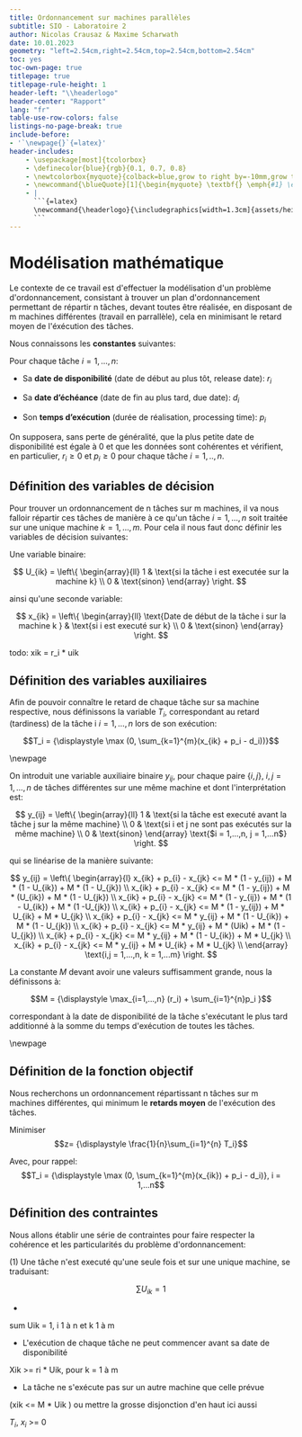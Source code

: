 ```yaml
---
title: Ordonnancement sur machines parallèles
subtitle: SIO - Laboratoire 2
author: Nicolas Crausaz & Maxime Scharwath
date: 10.01.2023
geometry: "left=2.54cm,right=2.54cm,top=2.54cm,bottom=2.54cm"
toc: yes
toc-own-page: true
titlepage: true
titlepage-rule-height: 1
header-left: "\\headerlogo"
header-center: "Rapport"
lang: "fr"
table-use-row-colors: false
listings-no-page-break: true
include-before:
- '`\newpage{}`{=latex}'
header-includes:
    - \usepackage[most]{tcolorbox}
    - \definecolor{blue}{rgb}{0.1, 0.7, 0.8}
    - \newtcolorbox{myquote}{colback=blue,grow to right by=-10mm,grow to left by=-10mm, boxrule=0pt,boxsep=0pt,breakable}
    - \newcommand{\blueQuote}[1]{\begin{myquote} \textbf{} \emph{#1} \end{myquote}}
    - |
      ```{=latex}
      \newcommand{\headerlogo}{\includegraphics[width=1.3cm]{assets/heig.png}}
      ```
---
```

# Modélisation mathématique

Le contexte de ce travail est d'effectuer la modélisation d'un problème d'ordonnancement, consistant à trouver un plan d'ordonnancement permettant de répartir n tâches, devant toutes être réalisée, en disposant de m machines différentes (travail en parrallèle), cela en minimisant le retard moyen de l'éxécution des tâches.

Nous connaissons les **constantes** suivantes:

Pour chaque tâche $i = 1,...,n$:

- Sa **date de disponibilité** (date de début au plus tôt, release date): $r_i$

- Sa **date d’échéance** (date de fin au plus tard, due date): $d_i$

- Son **temps d’exécution** (durée de réalisation, processing time): $p_i$

On supposera, sans perte de généralité, que la plus petite date de disponibilité est égale à 0 et que les données sont cohérentes et vérifient, en particulier, $r_i \geq 0$ et $p_i \geq 0$ pour chaque tâche $i = 1,..,n$.

## Définition des variables de décision

Pour trouver un ordonnancement de n tâches sur m machines, il va nous falloir répartir ces tâches de manière à ce qu'un tâche $i = 1,...,n$ soit traitée sur une unique machine $k = 1,...,m$. Pour cela il nous faut donc définir les variables de décision suivantes:

Une variable binaire:

$$
U_{ik} = \left\{
    \begin{array}{ll}
        1 & \text{si la tâche i est executée sur la machine k} \\
        0 & \text{sinon}
    \end{array}
\right.
$$

ainsi qu'une seconde variable:

$$
x_{ik} = \left\{
    \begin{array}{ll}
        \text{Date de début de la tâche i sur la machine k } & \text{si i est executé sur k} \\
        0 & \text{sinon}
    \end{array}
\right.
$$

todo: xik = r_i * uik

## Définition des variables auxiliaires

Afin de pouvoir connaître le retard de chaque tâche sur sa machine respective, nous définissons la variable $T_i$, correspondant au retard (tardiness) de la tâche i $i = 1,...,n$ lors de son exécution:

$$T_i = {\displaystyle \max (0, \sum_{k=1}^{m}(x_{ik} + p_i - d_i))}$$

\newpage

On introduit une variable auxiliaire binaire $y_{ij}$,  pour chaque paire $\{i,j\}$, $i, j = 1,...,n$ de tâches différentes sur une même machine et dont l'interprétation est:

$$
y_{ij} = \left\{
    \begin{array}{ll}
        1 & \text{si la tâche est executé avant la tâche j sur la même machine} \\
        0 & \text{si i et j ne sont pas exécutés sur la même machine} \\
        0 & \text{sinon}
    \end{array}
    \text{$i = 1,...,n, j = 1,...n$}
\right.
$$

qui se linéarise de la manière suivante:

$$
y_{ij} = \left\{
    \begin{array}{l}
        x_{ik} + p_{i} - x_{jk} <= M * (1 - y_{ij}) + M * (1 - U_{ik}) + M * (1 - U_{jk}) \\
        x_{ik} + p_{i} - x_{jk} <= M * (1 - y_{ij}) + M * (U_{ik}) + M * (1 - U_{jk}) \\
        x_{ik} + p_{i} - x_{jk} <= M * (1 - y_{ij}) + M * (1 - U_{ik}) + M * (1 -U_{jk}) \\
        x_{ik} + p_{i} - x_{jk} <= M * (1 - y_{ij}) + M * U_{ik} + M * U_{jk} \\
        x_{ik} + p_{i} - x_{jk} <= M * y_{ij} + M * (1 - U_{ik}) + M * (1 - U_{jk}) \\
        x_{ik} + p_{i} - x_{jk} <= M * y_{ij} + M * (Uik) + M * (1 - U_{jk}) \\
        x_{ik} + p_{i} - x_{jk} <= M * y_{ij} + M * (1 - U_{ik}) + M * U_{jk} \\
        x_{ik} + p_{i} - x_{jk} <= M * y_{ij} + M * U_{ik} + M * U_{jk} \\
    \end{array}
    \text{i,j = 1,...,n, k = 1,...m}
\right.
$$

La constante $M$ devant avoir une valeurs suffisamment grande, nous la définissons à:

$$M = {\displaystyle \max_{i=1,...,n} (r_i) + \sum_{i=1}^{n}p_i }$$

correspondant à la date de disponibilité de la tâche s'exécutant le plus tard additionné à la somme du temps d'exécution de toutes les tâches.

\newpage

## Définition de la fonction objectif

Nous recherchons un ordonnancement répartissant n tâches sur m machines différentes, qui minimum le **retards moyen** de l'exécution des tâches.

Minimiser $$z= {\displaystyle \frac{1}{n}\sum_{i=1}^{n} T_i}$$

Avec, pour rappel: $$T_i = {\displaystyle \max (0, \sum_{k=1}^{m}(x_{ik}) + p_i - d_i)}, i = 1,...n$$

## Définition des contraintes

Nous allons établir une série de contraintes pour faire respecter la cohérence et les particularités du problème d'ordonnancement:

(1) Une tâche n'est executé qu'une seule fois et sur une unique machine, se traduisant:

$$ \sum{U_{ik}} = 1 $$


<!-- 
$
\begin{subequations}
    \renewcommand{\theequation}{\arabic{equation}}
    \begin{align}
    Test & yolo \\
    Test & yolo
    \end{align}
\end{subequations}
$
-->

- 

sum Uik = 1, i 1 à n et k 1 à m

  <!-- ${\displaystyle \sum_{i=1}^{n}}e_{ij} = 1 \qquad j=1,...,m$ -->

- L'exécution de chaque tâche ne peut commencer avant sa date de disponibilité

Xik >= ri * Uik, pour k = 1 à m 

- La tâche ne s'exécute pas sur un autre machine que celle prévue

(xik <= M * Uik ) ou mettre la grosse disjonction d'en haut ici aussi

$T_i$, $x_i$ >= 0


<!-- - La tâche suivante doit être exécuté après la date de fin + le retard de la tâche précédente si les taches i et j sont sur la même machine

Disjonction:


Ainsi on a pour tout couple de tâche $\{i,j\}$

  $x_i + p_i + T_i − x_j <= M(1 − y_{ij})$

  $x_j + p_j + T_j − x_i <= M y_{ij}$

  $\qquad i=1,...,n, j=1,...,m$ -->

<!-- multiplier par $e_{ij}$


// TODO: il faut trouver comment ajouter à la disjonction comment appliquer uniquement ces deux contraintes seulement si i et j sont sur la même machine

meme machine = ei1 + ej1 = 2



pour chaque paire {i, j} de tâches différentes SI elle sont sur la même machine
  , soit la tâche i termine son exécution
  avant que la tâche j ne débute la sienne soit c’est l’inverse


Non négativité de 






-----

kdo de noel de $JF_{heche}$: 

Uik: 1 si tache i s'execute sur machine k, 0 sinon
Pour une paire {i,j} de tache que vaut 2-Uik-Ujk ?

Xik = date de debut de i sur k si i est executé sur k, 0 sinon

Contrainte Xik = 0 si Uik = 0:

xik <= M * Uik

i ne debute pas son execution avant sa date

Xik > ri * Uik k = 1 à m ( car r1 est une constante )

décision: où et quand

---- -->